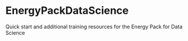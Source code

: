 # EnergyPackDataScience
Quick start and additional training resources for the Energy Pack for Data Science
